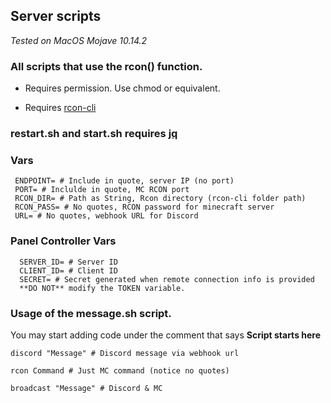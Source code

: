 ## Server scripts
*Tested on MacOS Mojave 10.14.2*
### All scripts that use the rcon() function.

- Requires permission. Use chmod or equivalent. 

- Requires [rcon-cli](https://github.com/itzg/rcon-cli)

### restart.sh and start.sh requires [jq](https://stedolan.github.io/jq/)

### Vars

```
 ENDPOINT= # Include in quote, server IP (no port)
 PORT= # Inclulde in quote, MC RCON port
 RCON_DIR= # Path as String, Rcon directory (rcon-cli folder path)
 RCON_PASS= # No quotes, RCON password for minecraft server
 URL= # No quotes, webhook URL for Discord
 ```
 
### Panel Controller Vars
```
  SERVER_ID= # Server ID 
  CLIENT_ID= # Client ID
  SECRET= # Secret generated when remote connection info is provided
  **DO NOT** modify the TOKEN variable.
```
  
 
 ### Usage of the message.sh script.
 
 You may start adding code under the comment that says **Script starts here**
 
 ```
 discord "Message" # Discord message via webhook url
 
 rcon Command # Just MC command (notice no quotes)
 
 broadcast "Message" # Discord & MC
 ```
 
